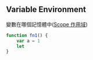 ## Variable Environment
變數在哪個記憶體中([Scope 作用域](Scope%20作用域.md))
```js
function fn1() {
	var a = 1
	let 
}
```